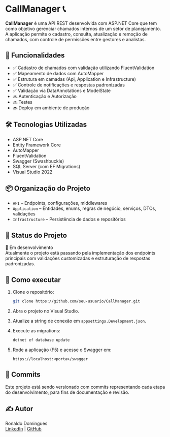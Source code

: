 # CallManager 📞

**CallManager** é uma API REST desenvolvida com ASP.NET Core que tem como objetivo gerenciar chamados internos de um setor de planejamento. A aplicação permite o cadastro, consulta, atualização e remoção de chamados, com controle de permissões entre gestores e analistas.

## 🚀 Funcionalidades

- ✅ Cadastro de chamados com validação utilizando FluentValidation
- ✅ Mapeamento de dados com AutoMapper
- ✅ Estrutura em camadas (Api, Application e Infrastructure)
- ✅ Controle de notificações e respostas padronizadas
- ✅ Validação via DataAnnotations e ModelState
- 🔜 Autenticação e Autorização
- 🔜 Testes
- 🔜 Deploy em ambiente de produção

## 🛠️ Tecnologias Utilizadas

- ASP.NET Core
- Entity Framework Core
- AutoMapper
- FluentValidation
- Swagger (Swashbuckle)
- SQL Server (com EF Migrations)
- Visual Studio 2022

## 📦 Organização do Projeto

- `API` – Endpoints, configurações, middlewares
- `Application` – Entidades, enums, regras de negócio, serviços, DTOs, validações
- `Infrastructure` – Persistência de dados e repositórios

## 📌 Status do Projeto

🚧 Em desenvolvimento  
Atualmente o projeto está passando pela implementação dos endpoints principais com validações customizadas e estruturação de respostas padronizadas.

## 📂 Como executar

1. Clone o repositório:
    ```bash
    git clone https://github.com/seu-usuario/CallManager.git
    ```
2. Abra o projeto no Visual Studio.

3. Atualize a string de conexão em `appsettings.Development.json`.

4. Execute as migrations:
    ```bash
    dotnet ef database update
    ```

5. Rode a aplicação (F5) e acesse o Swagger em:
    ```
    https://localhost:<porta>/swagger
    ```

## 📅 Commits

Este projeto está sendo versionado com commits representando cada etapa do desenvolvimento, para fins de documentação e revisão.

## ✍️ Autor

Ronaldo Domingues  
[LinkedIn](https://www.linkedin.com/in/ronaldo-domingues/) | [GitHub](https://github.com/ronaldo-dsantos)